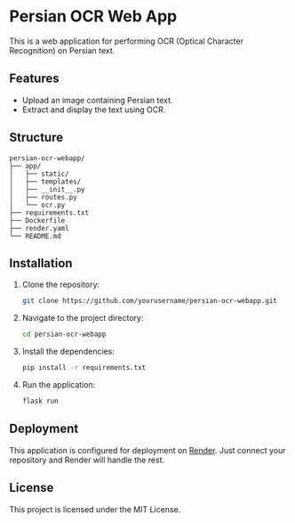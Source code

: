 # Persian OCR Web App

This is a web application for performing OCR (Optical Character Recognition) on Persian text.

## Features
- Upload an image containing Persian text.
- Extract and display the text using OCR.

## Structure
```
persian-ocr-webapp/
├── app/
│   ├── static/
│   ├── templates/
│   ├── __init__.py
│   ├── routes.py
│   └── ocr.py
├── requirements.txt
├── Dockerfile
├── render.yaml
└── README.md
```

## Installation

1. Clone the repository:
   ```bash
   git clone https://github.com/yourusername/persian-ocr-webapp.git
   ```

2. Navigate to the project directory:
   ```bash
   cd persian-ocr-webapp
   ```

3. Install the dependencies:
   ```bash
   pip install -r requirements.txt
   ```

4. Run the application:
   ```bash
   flask run
   ```

## Deployment

This application is configured for deployment on [Render](https://render.com). Just connect your repository and Render will handle the rest.

## License

This project is licensed under the MIT License.
